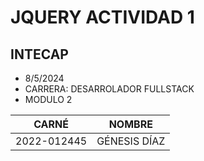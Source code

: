 # JQUERY ACTIVIDAD 1
## INTECAP 
- 8/5/2024
- CARRERA: DESARROLADOR FULLSTACK
- MODULO 2 

|CARNÉ|NOMBRE|
|-----|-----|
|2022-012445|GÉNESIS DÍAZ|